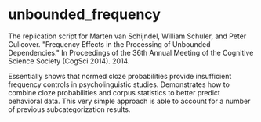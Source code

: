 # unbounded_frequency
The replication script for Marten van Schijndel, William Schuler, and Peter Culicover. "Frequency Effects in the Processing of Unbounded Dependencies." In Proceedings of the 36th Annual Meeting of the Cognitive Science Society (CogSci 2014). 2014.

Essentially shows that normed cloze probabilities provide insufficient frequency controls in psycholinguistic studies. Demonstrates how to combine cloze probabilities and corpus statistics to better predict behavioral data. This very simple approach is able to account for a number of previous subcategorization results.
